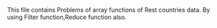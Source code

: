 This file contains Problems of array functions of Rest countries data.
By using Filter function,Reduce function also.